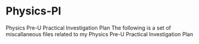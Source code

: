 # Physics-PI
Physics Pre-U Practical Investigation Plan
The following is a set of miscallaneous files related to my Physics Pre-U Practical Investigation Plan

